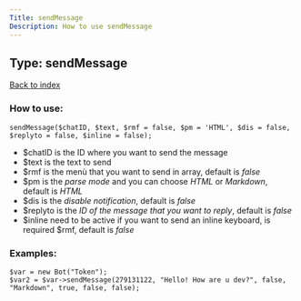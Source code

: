 ```yaml
---
Title: sendMessage
Description: How to use sendMessage
---
```

## Type: sendMessage
[Back to index](index.md)



### How to use:

```
sendMessage($chatID, $text, $rmf = false, $pm = 'HTML', $dis = false, $replyto = false, $inline = false);
```

* $chatID is the ID where you want to send the message
* $text is the text to send 
* $rmf is the menù that you want to send in array, default is _false_
* $pm is the _parse mode_ and you can choose *HTML* or *Markdown*, default is _HTML_
* $dis is the _disable notification_, default is _false_
* $replyto is the *ID of the message that you want to reply*, default is _false_
* $inline need to be active if you want to send an inline keyboard, is required $rmf, default is _false_

### Examples:

```
$var = new Bot("Token");
$var2 = $var->sendMessage(279131122, "Hello! How are u dev?", false, "Markdown", true, false, false);
```
